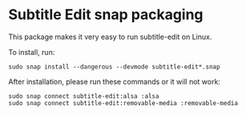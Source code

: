 # Subtitle Edit snap packaging

This package makes it very easy to run subtitle-edit on Linux.

To install, run:

`sudo snap install --dangerous --devmode subtitle-edit*.snap`

After installation, please run these commands or it will not work:

```
sudo snap connect subtitle-edit:alsa :alsa
sudo snap connect subtitle-edit:removable-media :removable-media
```
